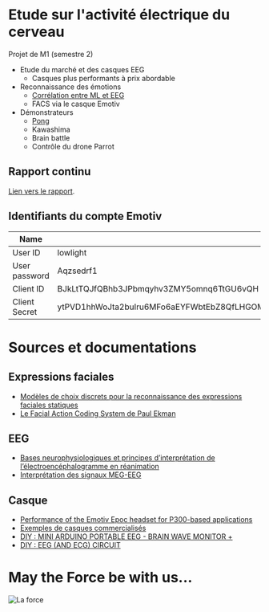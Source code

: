 # Etude sur l'activité électrique du cerveau

Projet de M1 (semestre 2)

* Etude du marché et des casques EEG
    * Casques plus performants à prix abordable
* Reconnaissance des émotions
    * [Corrélation entre ML et EEG](https://github.com/lowlighter/brain/tree/master/emotions)
    * FACS via le casque Emotiv
* Démonstrateurs
    * [Pong](https://github.com/lowlighter/brain/tree/master/pong)
    * Kawashima
    * Brain battle
    * Contrôle du drone Parrot

## Rapport continu
[Lien vers le rapport](https://www.overleaf.com/13615904gxzjrcytrjpc#/52637951/).

## Identifiants du compte Emotiv
| Name | Data |
|---|---|
| User ID | lowlight |
| User password | Aqzsedrf1 |
| Client ID | BJkLtTQJfQBhb3JPbmqyhv3ZMY5omnq6TtGU6vQH |
| Client Secret | ytPVD1hhWoJta2buIru6MFo6aEYFWbtEbZ8QfLHGOMNitXOhoWQqEN67ELdf3pTp9QTmYHvmfAGtdKaHkHELGK9LCTfkZmNvSGfOn4k2xg3OJxs8ZiCVV6SqZSU9HJtJ |

# Sources et documentations

## Expressions faciales
* [Modèles de choix discrets pour la reconnaissance des expressions faciales statiques](https://infoscience.epfl.ch/record/183003/files/ExpressionsFaciales.pdf)
* [Le Facial Action Coding System de Paul Ekman](http://www.la-communication-non-verbale.com/2013/03/facial-action-coding-system-6734.html)

## EEG
* [Bases neurophysiologiques et principes d’interprétation de l’électroencéphalogramme en réanimation](https://www.srlf.org/wp-content/uploads/2015/11/0710-Reanimation-Vol16-N6-p546_552.pdf)
* [Interprétation des signaux MEG-EEG](http://www.labos.upmc.fr/center-meg/media/meegirmf2003/BRNeurophysio.pdf)

## Casque
* [Performance of the Emotiv Epoc headset for P300-based applications](https://biomedical-engineering-online.biomedcentral.com/articles/10.1186/1475-925X-12-56)
* [Exemples de casques commercialisés](https://www.diygenius.com/hacking-your-brain-waves/)
* [DIY : MINI ARDUINO PORTABLE EEG - BRAIN WAVE MONITOR +](http://www.instructables.com/id/Mini-Arduino-Portable-EEG-Brain-Wave-Monitor-/)
* [DIY : EEG (AND ECG) CIRCUIT](http://www.instructables.com/id/DIY-EEG-and-ECG-Circuit/)

# May the Force be with us...
![La force](https://github.com/lowlighter/brain/blob/master/miscelleanous/imgs/demo.png)
